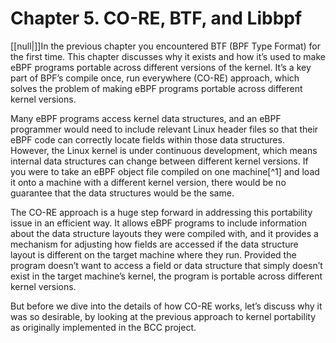 # Chapter 5. CO-RE, BTF, and Libbpf

[[null|]]In the previous chapter you encountered BTF (BPF Type Format) for the first time. This chapter discusses why it exists and how it’s used to make eBPF programs portable across different versions of the kernel. It’s a key part of BPF’s compile once, run everywhere (CO-RE) approach, which solves the problem of making eBPF programs portable across different kernel versions.

Many eBPF programs access kernel data structures, and an eBPF programmer would need to include relevant Linux header files so that their eBPF code can correctly locate fields within those data structures. However, the Linux kernel is under continuous development, which means internal data structures can change between different kernel versions. If you were to take an eBPF object file compiled on one machine[^1] and load it onto a machine with a different kernel version, there would be no guarantee that the data structures would be the same.

The CO-RE approach is a huge step forward in addressing this portability issue in an efficient way. It allows eBPF programs to include information about the data structure layouts they were compiled with, and it provides a mechanism for adjusting how fields are accessed if the data structure layout is different on the target machine where they run. Provided the program doesn’t want to access a field or data structure that simply doesn’t exist in the target machine’s kernel, the program is portable across different kernel versions.

But before we dive into the details of how CO-RE works, let’s discuss why it was so desirable, by looking at the previous approach to kernel portability as originally implemented in the BCC project.